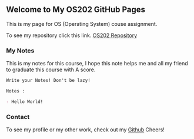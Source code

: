 ## Welcome to My OS202 GitHub Pages

This is my page for OS (Operating System) couse assignment.

To see my repository click this link.
[OS202 Repository](https://github.com/rabialco/os202)

### My Notes

This is my notes for this course, I hope this note helps me and all my friend to graduate this course with A score.

```markdown
Write your Notes! Don't be lazy!

Notes :

- Hello World!

```

### Contact
To see my profile or my other work, check out my [Github](https://github.com/rabialco)
Cheers!
